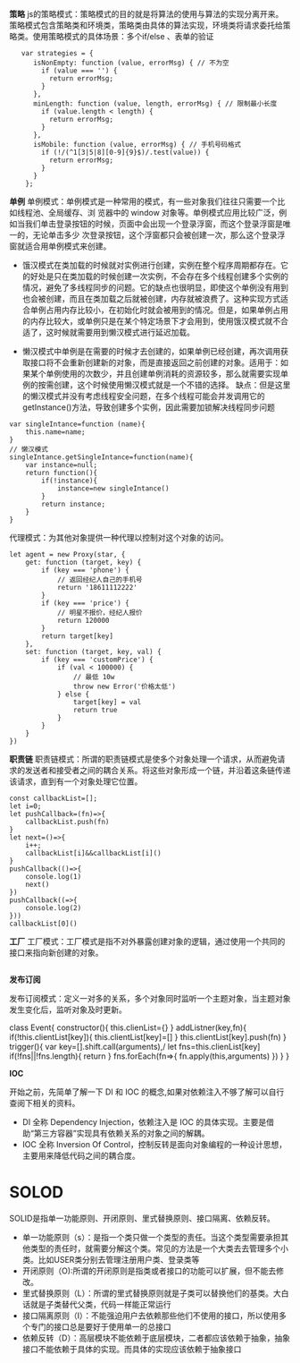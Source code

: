 
**策略**
js的策略模式：策略模式的目的就是将算法的使用与算法的实现分离开来。策略模式包含策略类和环境类，策略类由具体的算法实现，环境类将请求委托给策略类。使用策略模式的具体场景：多个if/else 、表单的验证

```
   var strategies = {
      isNonEmpty: function (value, errorMsg) { // 不为空
        if (value === '') {
          return errorMsg;
        }
      },
      minLength: function (value, length, errorMsg) { // 限制最小长度
        if (value.length < length) {
          return errorMsg;
        }
      },
      isMobile: function (value, errorMsg) { // 手机号码格式
        if (!/(^1[3|5|8][0-9]{9}$)/.test(value)) {
          return errorMsg;
        }
      }
    };
```
**单例**
单例模式：单例模式是一种常用的模式，有一些对象我们往往只需要一个比如线程池、全局缓存、浏 览器中的 window 对象等。单例模式应用比较广泛，例如当我们单击登录按钮的时候，页面中会出现一个登录浮窗，而这个登录浮窗是唯一的，无论单击多少 次登录按钮，这个浮窗都只会被创建一次，那么这个登录浮窗就适合用单例模式来创建。

- 饿汉模式在类加载的时候就对实例进行创建，实例在整个程序周期都存在。它的好处是只在类加载的时候创建一次实例，不会存在多个线程创建多个实例的情况，避免了多线程同步的问题。它的缺点也很明显，即使这个单例没有用到也会被创建，而且在类加载之后就被创建，内存就被浪费了。这种实现方式适合单例占用内存比较小，在初始化时就会被用到的情况。但是，如果单例占用的内存比较大，或单例只是在某个特定场景下才会用到，使用饿汉模式就不合适了，这时候就需要用到懒汉模式进行延迟加载。

- 懒汉模式中单例是在需要的时候才去创建的，如果单例已经创建，再次调用获取接口将不会重新创建新的对象，而是直接返回之前创建的对象。适用于：如果某个单例使用的次数少，并且创建单例消耗的资源较多，那么就需要实现单例的按需创建，这个时候使用懒汉模式就是一个不错的选择。
缺点：但是这里的懒汉模式并没有考虑线程安全问题，在多个线程可能会并发调用它的getInstance()方法，导致创建多个实例，因此需要加锁解决线程同步问题

```
var singleIntance=function (name){
    this.name=name;
}
// 懒汉模式
singleIntance.getSingleIntance=function(name){
    var instance=null;
    return function(){
        if(!instance){
            instance=new singleIntance()
        }
        return instance;
    }
}
```

代理模式：为其他对象提供一种代理以控制对这个对象的访问。

```
let agent = new Proxy(star, {
    get: function (target, key) {
        if (key === 'phone') {
            // 返回经纪人自己的手机号
            return '18611112222'
        }
        if (key === 'price') {
            // 明星不报价，经纪人报价
            return 120000
        }
        return target[key]
    },
    set: function (target, key, val) {
        if (key === 'customPrice') {
            if (val < 100000) {
                // 最低 10w
                throw new Error('价格太低')
            } else {
                target[key] = val
                return true
            }
        }
    }
})
```

**职责链**
职责链模式：所谓的职责链模式是使多个对象处理一个请求，从而避免请求的发送者和接受者之间的耦合关系。将这些对象形成一个链，并沿着这条链传递该请求，直到有一个对象处理它位置。

```
const callbackList=[];
let i=0;
let pushCallback=(fn)=>{
    callbackList.push(fn)
}
let next=()=>{
    i++;
    callbackList[i]&&callbackList[i]()
}
pushCallback(()=>{
    console.log(1)
    next()
})
pushCallback((=>{
    console.log(2)
}))
callbackList[0]()

```

**工厂**
工厂模式：工厂模式是指不对外暴露创建对象的逻辑，通过使用一个共同的接口来指向新创建的对象。

```

```

**发布订阅**

发布订阅模式：定义一对多的关系，多个对象同时监听一个主题对象，当主题对象发生变化后，监听对象及时更新。

class Event{
    constructor(){
        this.clienList={}
    }
    addListner(key,fn){
        if(!this.clientList[key]){
            this.clientList[key]=[]
        }
        this.clientList[key].push(fn)
    }
    trigger(){
        var key=[].shift.call(arguments),/
        let fns=this.clienList[key]
        if(!fns||!fns.length){
            return 
        }
        fns.forEach(fn=>{
            fn.apply(this,arguments)
        })
    }
}

**IOC**

开始之前，先简单了解一下 DI 和 IOC 的概念,如果对依赖注入不够了解可以自行查阅下相关的资料。

- DI 全称 Dependency Injection，依赖注入是 IOC 的具体实现。主要是借助“第三方容器”实现具有依赖关系的对象之间的解耦。
- IOC 全称 Inversion Of Control，控制反转是面向对象编程的一种设计思想，主要用来降低代码之间的耦合度。

# SOLOD
SOLID是指单一功能原则、开闭原则、里式替换原则、接口隔离、依赖反转。
- 单一功能原则（s）：是指一个类只做一个类型的责任。当这个类型需要承担其他类型的责任时，就需要分解这个类。常见的方法是一个大类去去管理多个小类。比如USER类分别去管理注册用户类、登录类等
- 开闭原则（O):所谓的开闭原则是指类或者接口的功能可以扩展，但不能去修改。
- 里式替换原则（L）：所谓的里式替换原则就是子类可以替换他们的基类。大白话就是子类替代父类，代码一样能正常运行
- 接口隔离原则（I）：不能强迫用户去依赖那些他们不使用的接口，所以使用多个专门的接口总是要好于使用单一的总接口
- 依赖反转（D）：高层模块不能依赖于底层模块，二者都应该依赖于抽象，抽象接口不能依赖于具体的实现。而具体的实现应该依赖于抽象接口